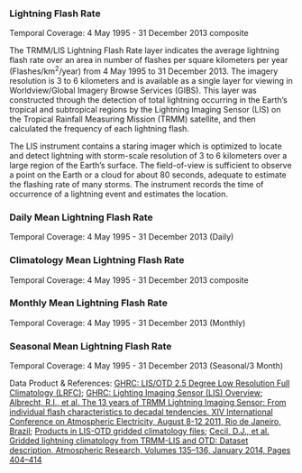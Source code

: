 ### Lightning Flash Rate
Temporal Coverage: 4 May 1995 - 31 December 2013 composite

The TRMM/LIS Lightning Flash Rate layer indicates the average lightning flash rate over an area in number of flashes per square kilometers per year (Flashes/km<sup>2</sup>/year) from 4 May 1995 to 31 December 2013. The imagery resolution is 3 to 6 kilometers and is available as a single layer for viewing in Worldview/Global Imagery Browse Services (GIBS). This layer was constructed through the detection of total lightning occurring in the Earth’s tropical and subtropical regions by the Lightning Imaging Sensor (LIS) on the Tropical Rainfall Measuring Mission (TRMM) satellite, and then calculated the frequency of each lightning flash.

The LIS instrument contains a staring imager which is optimized to locate and detect lightning with storm-scale resolution of 3 to 6 kilometers over a large region of the Earth’s surface. The field-of-view is sufficient to observe a point on the Earth or a cloud for about 80 seconds, adequate to estimate the flashing rate of many storms. The instrument records the time of occurrence of a lightning event and estimates the location.

### Daily Mean Lightning Flash Rate
Temporal Coverage: 4 May 1995 - 31 December 2013 (Daily)

### Climatology Mean Lightning Flash Rate
Temporal Coverage: 4 May 1995 - 31 December 2013 composite

### Monthly Mean Lightning Flash Rate
Temporal Coverage: 4 May 1995 - 31 December 2013 (Monthly)

### Seasonal Mean Lightning Flash Rate
Temporal Coverage: 4 May 1995 - 31 December 2013 (Seasonal/3 Month)

Data Product & References: [GHRC: LIS/OTD 2.5 Degree Low Resolution Full Climatology (LRFC)](http://dx.doi.org/10.5067/LIS/LIS-OTD/DATA308);
[GHRC: Lighting Imaging Sensor (LIS) Overview](https://lightning.nsstc.nasa.gov/lis/overview_lis_instrument.html);
[Albrecht, R.I., et al. The 13 years of TRMM Lightning Imaging Sensor: From individual flash characteristics to decadal tendencies. XIV International Conference on Atmospheric Electricity, August 8-12 2011, Rio de Janeiro, Brazil](https://ntrs.nasa.gov/archive/nasa/casi.ntrs.nasa.gov/20110015779.pdf);
[Products in LIS-OTD gridded climatology files](https://ghrc.nsstc.nasa.gov/pub/doc/lis_climatology/LISOTD_Climo_prod_table.doc);
[Cecil, D.J., et al. Gridded lightning climatology from TRMM-LIS and OTD: Dataset description, Atmospheric Research, Volumes 135–136, January 2014, Pages 404–414](http://dx.doi.org/10.1016/j.atmosres.2012.06.028)
